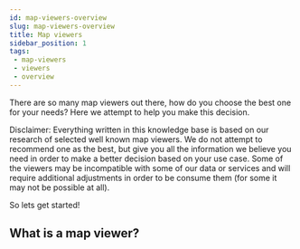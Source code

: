 ```yaml
---
id: map-viewers-overview
slug: map-viewers-overview
title: Map viewers
sidebar_position: 1
tags:
 - map-viewers
 - viewers
 - overview
---
```


There are so many map viewers out there, how do you choose the best one for your needs?
Here we attempt to help you make this decision.

Disclaimer:
Everything written in this knowledge base is based on our research of selected well known map viewers. We do not attempt to recommend one as the best, but give you all the information we believe you need in order to make a better decision based on your use case.
Some of the viewers may be incompatible with some of our data or services and will require additional adjustments in order to be consume them (for some it may not be possible at all).

So lets get started!

## What is a map viewer?

